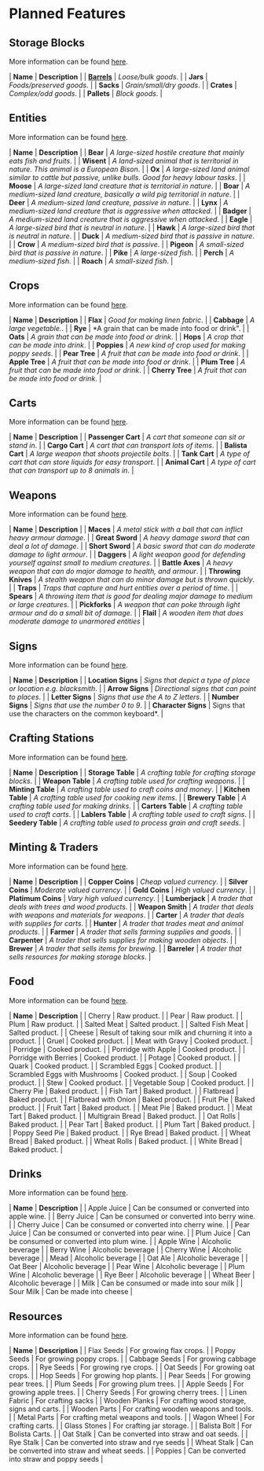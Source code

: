 # Planned Features

## Storage Blocks
More information can be found [here](https://github.com/northwesttrees-gaming/MoreBlox/issues/42).  
  
| **Name** | **Description** |
| [**Barrels**](https://github.com/northwesttrees-gaming/MoreBlox/issues/41) | *Loose/bulk goods*. |
| **Jars** | *Foods/preserved goods*. |
| **Sacks** | *Grain/small/dry goods*. |
| **Crates** | *Complex/odd goods*. |
| **Pallets** | *Block goods*. |

## Entities
More information can be found [here](https://github.com/northwesttrees-gaming/MoreBlox/issues/43).

| **Name** | **Description** |
| **Bear** | *A large-sized hostile creature that mainly eats fish and fruits*. |
| **Wisent** | *A land-sized animal that is territorial in nature. This animal is a European Bison*. |
| **Ox** | *A large-sized land animal similar to cattle but passive, unlike bulls. Good for heavy labour tasks*. |
| **Moose** | *A large-sized land creature that is territorial in nature*. |
| **Boar** | *A medium-sized land creature, basically a wild pig territorial in nature*. |
| **Deer** | *A medium-sized land creature, passive in nature*. |
| **Lynx** | *A medium-sized land creature that is aggressive when attacked*. |
| **Badger** | *A medium-sized land creature that is aggressive when attacked*. |
| **Eagle** | *A large-sized bird that is neutral in nature*. |
| **Hawk** | *A large-sized bird that is neutral in nature*. |
| **Duck** | *A medium-sized bird that is passive in nature*. |
| **Crow** | *A medium-sized bird that is passive*. |
| **Pigeon** | *A small-sized bird that is passive in nature*. |
| **Pike** | *A large-sized fish*. |
| **Perch** | *A medium-sized fish*. |
| **Roach** | *A small-sized fish*. |

## Crops
More information can be found [here](https://github.com/northwesttrees-gaming/MoreBlox/issues/44).

| **Name** | **Description** |
| **Flax** | *Good for making linen fabric*. |
| **Cabbage** | *A large vegetable.*. |
| **Rye** | *A grain that can be made into food or drink". |
| **Oats** | *A grain that can be made into food or drink*. |
| **Hops** | *A crop that can be made into drink*. |
| **Poppies** | *A new kind of crop used for making poppy seeds*. |
| **Pear Tree** | *A fruit that can be made into food or drink*. |
| **Apple Tree** | *A fruit that can be made into food or drink*. |
| **Plum Tree** | *A fruit that can be made into food or drink*. |
| **Cherry Tree** | *A fruit that can be made into food or drink*. |

## Carts
More information can be found [here](https://github.com/northwesttrees-gaming/MoreBlox/issues/45).

| **Name** | **Description** |
| **Passenger Cart** | *A cart that someone can sit or stand in*. |
| **Cargo Cart** | *A cart that can transport lots of items*. |
| **Balista Cart** | *A large weapon that shoots projectile bolts*. |
| **Tank Cart** | *A type of cart that can store liquids for easy transport*. |
| **Animal Cart** | *A type of cart that can transport up to 8 animals in*. |

## Weapons
More information can be found [here](https://github.com/northwesttrees-gaming/MoreBlox/issues/46).

| **Name** | **Description** |
| **Maces** | *A metal stick with a ball that can inflict heavy armour damage*. |
| **Great Sword** | *A heavy damage sword that can deal a lot of damage*. |
| **Short Sword** | *A basic sword that can do moderate damage to light armour*. |
| **Daggers** | *A light weapon good for defending yourself against small to medium creatures*. |
| **Battle Axes** | *A heavy weapon that can do major damage to health, and armour*. |
| **Throwing Knives** | *A stealth weapon that can do minor damage but is thrown quickly*. |
| **Traps** | *Traps that capture and hurt entities over a period of time*. |
| **Spears** | *A throwing item that is good for dealing major damage to medium or large creatures*. |
| **Pickforks** | *A weapon that can poke through light armour and do a small bit of damage*. |
| **Flail** | *A wooden item that does moderate damage to unarmored entities* |

## Signs
More information can be found [here](https://github.com/northwesttrees-gaming/MoreBlox/issues/47).

| **Name** | **Description** |
| **Location Signs** | *Signs that depict a type of place or location e.g. blacksmith*. |
| **Arrow Signs** | *Directional signs that can point to places*. |
| **Letter Signs** | *Signs that use the A to Z letters*. |
| **Number Signs** | *Signs that use the number 0 to 9*. |
| **Character Signs** | Signs that use the characters on the common keyboard*. |

## Crafting Stations
More information can be found [here](https://github.com/northwesttrees-gaming/MoreBlox/issues/48).

| **Name** | **Description** |
| **Storage Table** | *A crafting table for crafting storage blocks*. |
| **Weapon Table** | *A crafting table used for crafting weapons*. |
| **Minting Table** | *A crafting table used to craft coins and money*. |
| **Kitchen Table** | *A crafting table used for cooking new items*. |
| **Brewery Table** | *A crafting table used for making drinks*. |
| **Carters Table** | *A crafting table used to craft carts*. |
| **Lablers Table** | *A crafting table used to craft signs*. |
| **Seedery Table** | *A crafting table used to process grain and craft seeds*. |

## Minting & Traders
More information can be found [here](https://github.com/northwesttrees-gaming/MoreBlox/issues/49).

| **Name** | **Description** |
| **Copper Coins** | *Cheap valued currency*. |
| **Silver Coins** | *Moderate valued currency*. |
| **Gold Coins** | *High valued currency*. |
| **Platimum Coins** | *Vary high valued currency*. |
| **Lumberjack** | *A trader that deals with trees and wood products*. |
| **Weapon Smith** | *A trader that deals with weapons and materials for weapons*. |
| **Carter** | *A trader that deals with supplies for carts*. |
| **Hunter** | *A trader that trades meat and animal products*. |
| **Farmer** | *A trader that sells farming supplies and goods*. |
| **Carpenter** | *A trader that sells supplies for making wooden objects*. |
| **Brewer** | *A trader that sells items for brewing*. |
| **Barreler** | *A trader that sells resources for making storage blocks*. |

## Food
More information can be found [here](https://github.com/northwesttrees-gaming/MoreBlox/issues/50).

| **Name** | **Description** |
| Cherry | Raw product. |
| Pear | Raw product. |
| Plum | Raw product. |
| Salted Meat | Salted product. |
| Salted Fish Meat | Salted product. |
| Cheese | Result of taking sour milk and churning it into a product. |
| Gruel | Cooked product. |
| Meat with Gravy | Cooked product. |
| Porridge | Cooked product. |
| Porridge with Apple | Cooked product. |
| Porridge with Berries | Cooked product. |
| Potage | Cooked product. |
| Quark | Cooked product. |
| Scrambled Eggs | Cooked product. |
| Scrambled Eggs with Mushrooms | Cooked product. |
| Soup | Cooked product. |
| Stew | Cooked product. |
| Vegetable Soup | Cooked product. |
| Cherry Pie | Baked product. |
| Fish Tart | Baked product. |
| Flatbread | Baked product. |
| Flatbread with Onion | Baked product. |
| Fruit Pie | Baked product. |
| Fruit Tart | Baked product. |
| Meat Pie | Baked product. |
| Meat Tart | Baked product. |
| Multigrain Bread | Baked product. |
| Oat Rolls | Baked product. |
| Pear Tart | Baked product. |
| Plum Tart | Baked product. |
| Poppy Seed Pie | Baked product. |
| Rye Bread | Baked product. |
| Wheat Bread | Baked product. |
| Wheat Rolls | Baked product. |
| White Bread | Baked product. |

## Drinks
More information can be found [here](https://github.com/northwesttrees-gaming/MoreBlox/issues/51).

| **Name** | **Description** |
| Apple Juice | Can be consumed or converted into apple wine. |
| Berry Juice | Can be consumed or converted into berry wine. |
| Cherry Juice | Can be consumed or converted into cherry wine. |
| Pear Juice | Can be consumed or converted into pear wine. |
| Plum Juice | Can be consumed or converted into plum wine. |
| Apple Wine | Alcoholic beverage |
| Berry Wine | Alcoholic beverage |
| Cherry Wine | Alcoholic beverage |
| Mead | Alcoholic beverage |
| Oat Ale | Alcoholic beverage |
| Oat Beer | Alcoholic beverage |
| Pear Wine | Alcoholic beverage |
| Plum Wine | Alcoholic beverage |
| Rye Beer | Alcoholic beverage |
| Wheat Beer | Alcoholic beverage |
| Milk | Can be consumed or made into sour milk |
| Sour Milk | Can be made into cheese |

## Resources
More information can be found [here](https://github.com/northwesttrees-gaming/MoreBlox/issues/52).

| **Name** | **Description** |
| Flax Seeds | For growing flax crops. |
| Poppy Seeds | For growing poppy crops. |
| Cabbage Seeds | For growing cabbage crops. |
| Rye Seeds | For growing rye crops. |
| Oat Seeds | For growing oat crops. |
| Hop Seeds | For growing hop plants. |
| Pear Seeds | For growing pear trees. |
| Plum Seeds | For growing plum trees. |
| Apple Seeds | For growing apple trees. |
| Cherry Seeds | For growing cherry trees. |
| Linen Fabric | For crafting sacks |
| Wooden Planks | For crafting wood storage, signs and carts. |
| Wooden Parts | For crafting wooden weapons and tools. |
| Metal Parts | For crafting metal weapons and tools. |
| Wagon Wheel | For crafting carts. |
| Glass Stones | For crafting jar storage. |
| Balista Bolt | For Bolista Carts. |
| Oat Stalk | Can be converted into straw and oat seeds. |
| Rye Stalk | Can be converted into straw and rye seeds |
| Wheat Stalk | Can be converted into straw and wheat seeds. |
| Poppies | Can be converted into straw and poppy seeds |
